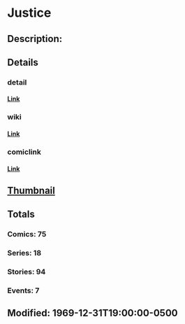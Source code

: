 # Justice
## Description: 
## Details
### detail
#### [Link](http://marvel.com/characters/1109/justice?utm_campaign=apiRef&utm_source=d8455188da2836f893171a8a63981172)
### wiki
#### [Link](http://marvel.com/universe/Justice_%28Vance_Astrovik%29?utm_campaign=apiRef&utm_source=d8455188da2836f893171a8a63981172)
### comiclink
#### [Link](http://marvel.com/comics/characters/1010760/justice?utm_campaign=apiRef&utm_source=d8455188da2836f893171a8a63981172)
## [Thumbnail](http://i.annihil.us/u/prod/marvel/i/mg/6/90/4c0037678b4ff.jpg)
## Totals
### Comics: 75
### Series: 18
### Stories: 94
### Events: 7
## Modified: 1969-12-31T19:00:00-0500